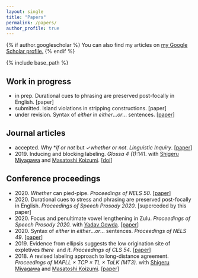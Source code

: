 ```yaml
---
layout: single
title: "Papers"
permalink: /papers/
author_profile: true
---
```


{% if author.googlescholar %}
  You can also find my articles on <u><a href="{{author.googlescholar}}">my Google Scholar profile</a>.</u>
{% endif %}

{% include base_path %}

## Work in progress

- in prep. Durational cues to phrasing are preserved post-focally in English. \[paper\]
- submitted. Island violations in stripping constructions. \[paper\]
- under revision. Syntax of *either* in *either*...*or*... sentences. \[[paper](https://ling.auf.net/lingbuzz/004430/current.pdf?_s=72wA37mPfWIVeZUL)\]

## Journal articles

- accepted. Why \**if or not* but ✓*whether or not*. *Linguistic Inquiry*. \[[paper](http://lingphil.mit.edu/papers/dfwu/Paper_20200819_singlespaced.pdf)\]
- 2019\. Inducing and blocking labeling. *Glossa* *4 (1)*:141. with [Shigeru Miyagawa](http://www.shigerumiyagawa.com/) and [Masatoshi Koizumi](https://www.sal.tohoku.ac.jp/en/research/researcher/profile/---id-35.html). \[[doi](https://doi.org/10.5334/gjgl.923)\]

## Conference proceedings

- 2020\. *Whether* can pied-pipe. *Proceedings of NELS 50*. \[[paper](http://lingphil.mit.edu/papers/dfwu/NELS50_whether_v3.pdf)\]
- 2020\. Durational cues to stress and phrasing are preserved post-focally in English. *Proceedings of Speech Prosody 2020*. \[superceded by this paper\]
- 2020\. Focus and penultimate vowel lengthening in Zulu. *Proceedings of Speech Prosody 2020.* with [Yadav Gowda](http://web.mit.edu/ysg/www/). \[[paper](http://lingphil.mit.edu/papers/dfwu/Zulu_prominence.pdf)\]
- 2020\. Syntax of *either* in *either*...*or*... sentences. *Proceedings of NELS 49*. \[[paper](http://lingphil.mit.edu/papers/dfwu/nels%20paper_v2.pdf)\]
- 2019\. Evidence from ellipsis suggests the low origination site of expletives *there*  and *it*. *Proceedings of CLS 54*. \[[paper](http://lingphil.mit.edu/papers/dfwu/CLS%2054%20paper_Danfeng%20Wu.pdf)\]
- 2018\. A revised labeling approach to long-distance agreement. *Proceedings of MAPLL × TCP × TL × TaLK (MT3)*. with [Shigeru Miyagawa](http://www.shigerumiyagawa.com/) and [Masatoshi Koizumi](https://www.sal.tohoku.ac.jp/en/research/researcher/profile/---id-35.html). \[[paper](http://lingphil.mit.edu/papers/dfwu/CLS%2054%20paper_Danfeng%20Wu.pdf)\]
